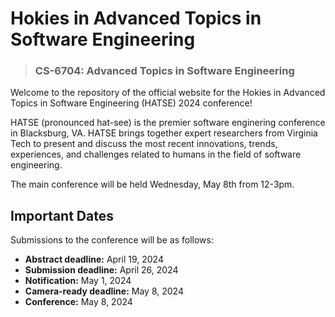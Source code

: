 # **Hokies in Advanced Topics in Software Engineering**

>### CS-6704: Advanced Topics in Software Engineering

Welcome to the repository of the official website for the Hokies in Advanced Topics in Software Engineering (HATSE) 2024 conference!

HATSE (pronounced hat-see) is the premier software enginering conference in Blacksburg, VA. HATSE brings together expert researchers from Virginia Tech to present and discuss the most recent innovations, trends, experiences, and challenges related to humans in the field of software engineering.

The main conference will be held Wednesday, May 8th from 12-3pm.

## Important Dates

Submissions to the conference will be as follows:

* **Abstract deadline:** April 19, 2024
* **Submission deadline:** April 26, 2024
* **Notification:** May 1, 2024
* **Camera-ready deadline:** May 8, 2024
* **Conference:** May 8, 2024
